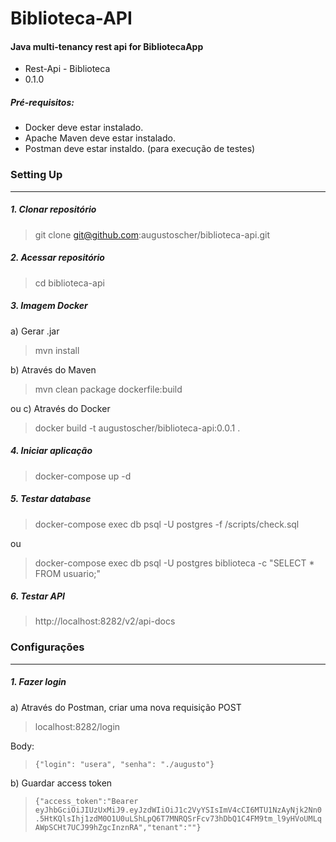 # Biblioteca-API #

#### Java multi-tenancy rest api for BibliotecaApp ####

* Rest-Api - Biblioteca
* 0.1.0

##### Pré-requisitos:  
- Docker deve estar instalado.
- Apache Maven deve estar instalado.
- Postman deve estar instaldo. (para execução de testes)

  
### Setting Up 
----

##### 1. Clonar repositório  
> git clone git@github.com:augustoscher/biblioteca-api.git

##### 2. Acessar repositório
> cd biblioteca-api  

##### 3. Imagem Docker
a) Gerar .jar
> mvn install

b) Através do Maven
> mvn clean package dockerfile:build  

ou
c) Através do Docker
> docker build -t augustoscher/biblioteca-api:0.0.1 .  

##### 4. Iniciar aplicação  
> docker-compose up -d  

##### 5. Testar database  
> docker-compose exec db psql -U postgres -f /scripts/check.sql  

ou  
> docker-compose exec db psql -U postgres biblioteca -c "SELECT * FROM usuario;"  

##### 6. Testar API
> http://localhost:8282/v2/api-docs

  
### Configurações
----

##### 1. Fazer login
a) Através do Postman, criar uma nova requisição POST  
> localhost:8282/login  

Body:
>```{"login": "usera", "senha": "./augusto"}```

b) Guardar access token
>```{"access_token":"Bearer eyJhbGciOiJIUzUxMiJ9.eyJzdWIiOiJ1c2VyYSIsImV4cCI6MTU1NzAyNjk2Nn0.5HtKQlsIhj1zdM0O1U0uLShLpQ6T7MNRQSrFcv73hDbQ1C4FM9tm_l9yHVoUMLqAWpSCHt7UCJ99hZgcInznRA","tenant":""}```

